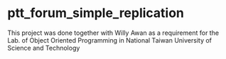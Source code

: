 # ptt_forum_simple_replication
This project was done together with Willy Awan as a requirement for the Lab. of Object Oriented Programming in National Taiwan University of Science and Technology
